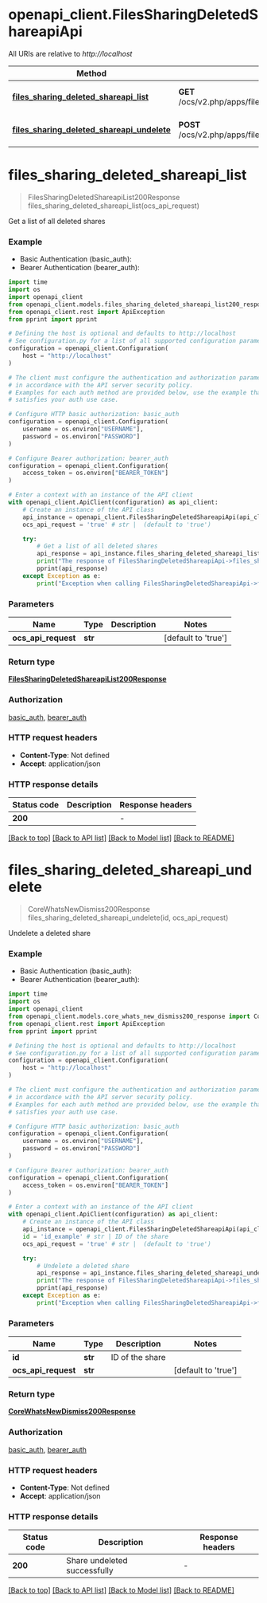 # openapi_client.FilesSharingDeletedShareapiApi

All URIs are relative to *http://localhost*

Method | HTTP request | Description
------------- | ------------- | -------------
[**files_sharing_deleted_shareapi_list**](FilesSharingDeletedShareapiApi.md#files_sharing_deleted_shareapi_list) | **GET** /ocs/v2.php/apps/files_sharing/api/v1/deletedshares | Get a list of all deleted shares
[**files_sharing_deleted_shareapi_undelete**](FilesSharingDeletedShareapiApi.md#files_sharing_deleted_shareapi_undelete) | **POST** /ocs/v2.php/apps/files_sharing/api/v1/deletedshares/{id} | Undelete a deleted share


# **files_sharing_deleted_shareapi_list**
> FilesSharingDeletedShareapiList200Response files_sharing_deleted_shareapi_list(ocs_api_request)

Get a list of all deleted shares

### Example

* Basic Authentication (basic_auth):
* Bearer Authentication (bearer_auth):
```python
import time
import os
import openapi_client
from openapi_client.models.files_sharing_deleted_shareapi_list200_response import FilesSharingDeletedShareapiList200Response
from openapi_client.rest import ApiException
from pprint import pprint

# Defining the host is optional and defaults to http://localhost
# See configuration.py for a list of all supported configuration parameters.
configuration = openapi_client.Configuration(
    host = "http://localhost"
)

# The client must configure the authentication and authorization parameters
# in accordance with the API server security policy.
# Examples for each auth method are provided below, use the example that
# satisfies your auth use case.

# Configure HTTP basic authorization: basic_auth
configuration = openapi_client.Configuration(
    username = os.environ["USERNAME"],
    password = os.environ["PASSWORD"]
)

# Configure Bearer authorization: bearer_auth
configuration = openapi_client.Configuration(
    access_token = os.environ["BEARER_TOKEN"]
)

# Enter a context with an instance of the API client
with openapi_client.ApiClient(configuration) as api_client:
    # Create an instance of the API class
    api_instance = openapi_client.FilesSharingDeletedShareapiApi(api_client)
    ocs_api_request = 'true' # str |  (default to 'true')

    try:
        # Get a list of all deleted shares
        api_response = api_instance.files_sharing_deleted_shareapi_list(ocs_api_request)
        print("The response of FilesSharingDeletedShareapiApi->files_sharing_deleted_shareapi_list:\n")
        pprint(api_response)
    except Exception as e:
        print("Exception when calling FilesSharingDeletedShareapiApi->files_sharing_deleted_shareapi_list: %s\n" % e)
```


### Parameters

Name | Type | Description  | Notes
------------- | ------------- | ------------- | -------------
 **ocs_api_request** | **str**|  | [default to &#39;true&#39;]

### Return type

[**FilesSharingDeletedShareapiList200Response**](FilesSharingDeletedShareapiList200Response.md)

### Authorization

[basic_auth](../README.md#basic_auth), [bearer_auth](../README.md#bearer_auth)

### HTTP request headers

 - **Content-Type**: Not defined
 - **Accept**: application/json

### HTTP response details
| Status code | Description | Response headers |
|-------------|-------------|------------------|
**200** |  |  -  |

[[Back to top]](#) [[Back to API list]](../README.md#documentation-for-api-endpoints) [[Back to Model list]](../README.md#documentation-for-models) [[Back to README]](../README.md)

# **files_sharing_deleted_shareapi_undelete**
> CoreWhatsNewDismiss200Response files_sharing_deleted_shareapi_undelete(id, ocs_api_request)

Undelete a deleted share

### Example

* Basic Authentication (basic_auth):
* Bearer Authentication (bearer_auth):
```python
import time
import os
import openapi_client
from openapi_client.models.core_whats_new_dismiss200_response import CoreWhatsNewDismiss200Response
from openapi_client.rest import ApiException
from pprint import pprint

# Defining the host is optional and defaults to http://localhost
# See configuration.py for a list of all supported configuration parameters.
configuration = openapi_client.Configuration(
    host = "http://localhost"
)

# The client must configure the authentication and authorization parameters
# in accordance with the API server security policy.
# Examples for each auth method are provided below, use the example that
# satisfies your auth use case.

# Configure HTTP basic authorization: basic_auth
configuration = openapi_client.Configuration(
    username = os.environ["USERNAME"],
    password = os.environ["PASSWORD"]
)

# Configure Bearer authorization: bearer_auth
configuration = openapi_client.Configuration(
    access_token = os.environ["BEARER_TOKEN"]
)

# Enter a context with an instance of the API client
with openapi_client.ApiClient(configuration) as api_client:
    # Create an instance of the API class
    api_instance = openapi_client.FilesSharingDeletedShareapiApi(api_client)
    id = 'id_example' # str | ID of the share
    ocs_api_request = 'true' # str |  (default to 'true')

    try:
        # Undelete a deleted share
        api_response = api_instance.files_sharing_deleted_shareapi_undelete(id, ocs_api_request)
        print("The response of FilesSharingDeletedShareapiApi->files_sharing_deleted_shareapi_undelete:\n")
        pprint(api_response)
    except Exception as e:
        print("Exception when calling FilesSharingDeletedShareapiApi->files_sharing_deleted_shareapi_undelete: %s\n" % e)
```


### Parameters

Name | Type | Description  | Notes
------------- | ------------- | ------------- | -------------
 **id** | **str**| ID of the share | 
 **ocs_api_request** | **str**|  | [default to &#39;true&#39;]

### Return type

[**CoreWhatsNewDismiss200Response**](CoreWhatsNewDismiss200Response.md)

### Authorization

[basic_auth](../README.md#basic_auth), [bearer_auth](../README.md#bearer_auth)

### HTTP request headers

 - **Content-Type**: Not defined
 - **Accept**: application/json

### HTTP response details
| Status code | Description | Response headers |
|-------------|-------------|------------------|
**200** | Share undeleted successfully |  -  |

[[Back to top]](#) [[Back to API list]](../README.md#documentation-for-api-endpoints) [[Back to Model list]](../README.md#documentation-for-models) [[Back to README]](../README.md)

